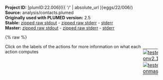 **Project ID:** [plumID:22.006]({{ '/' | absolute_url }}eggs/22/006/)  
**Source:** analysis/contacts.plumed  
**Originally used with PLUMED version:** 2.5  
**Stable:** [zipped raw stdout](contacts.plumed.plumed.stdout.txt.zip) - [zipped raw stderr](contacts.plumed.plumed.stderr.txt.zip) - [stderr](contacts.plumed.plumed.stderr)  
**Master:** [zipped raw stdout](contacts.plumed.plumed_master.stdout.txt.zip) - [zipped raw stderr](contacts.plumed.plumed_master.stderr.txt.zip) - [stderr](contacts.plumed.plumed_master.stderr)  

{% raw %}
<div style="width: 100%; float:left">
<div style="width: 90%; float:left" id="value_details_data/analysis/contacts.plumed"> Click on the labels of the actions for more information on what each action computes </div>
<div style="width: 10%; float:left"><table><tr><td style="padding:1px"><a href="contacts.plumed.plumed.stderr"><img src="https://img.shields.io/badge/v2.10-passing-green.svg" alt="tested onv2.10" /></a></td></tr><tr><td style="padding:1px"><a href="contacts.plumed.plumed_master.stderr"><img src="https://img.shields.io/badge/master-failed-red.svg" alt="tested onmaster" /></a></td></tr></table></div></div>
<pre style="width=97%;">
<span style="color:blue" class="comment"># groups.txt is generated by parse_atoms.py</span>
<span style="color:blue" class="comment"># an example groups.txt file is included</span>
<span class="plumedtooltip" style="color:green">INCLUDE<span class="right">Includes an external input file, similar to #include in C preprocessor. <a href="https://www.plumed.org/doc-master/user-doc/html/_i_n_c_l_u_d_e.html" style="color:green">More details</a><i></i></span></span> <span class="plumedtooltip">FILE<span class="right">file to be included<i></i></span></span>=groups.txt


<span style="display:none;" id="data/analysis/contacts.plumed">The INCLUDE action with label <b></b> calculates something</span><b name="data/analysis/contacts.plumedc1com" onclick='showPath("data/analysis/contacts.plumed","data/analysis/contacts.plumedc1com","data/analysis/contacts.plumedc1com","brown")'>c1com</b>: <span class="plumedtooltip" style="color:green">COM<span class="right">Calculate the center of mass for a group of atoms. <a href="https://www.plumed.org/doc-master/user-doc/html/_c_o_m.html" style="color:green">More details</a><i></i></span></span> <span class="plumedtooltip">ATOMS<span class="right">the list of atoms which are involved the virtual atom's definition<i></i></span></span>=c1
<span style="display:none;" id="data/analysis/contacts.plumedc1com">The COM action with label <b>c1com</b> calculates something</span><b name="data/analysis/contacts.plumedc2com" onclick='showPath("data/analysis/contacts.plumed","data/analysis/contacts.plumedc2com","data/analysis/contacts.plumedc2com","brown")'>c2com</b>: <span class="plumedtooltip" style="color:green">COM<span class="right">Calculate the center of mass for a group of atoms. <a href="https://www.plumed.org/doc-master/user-doc/html/_c_o_m.html" style="color:green">More details</a><i></i></span></span> <span class="plumedtooltip">ATOMS<span class="right">the list of atoms which are involved the virtual atom's definition<i></i></span></span>=c2
<span style="display:none;" id="data/analysis/contacts.plumedc2com">The COM action with label <b>c2com</b> calculates something</span><b name="data/analysis/contacts.plumedc3com" onclick='showPath("data/analysis/contacts.plumed","data/analysis/contacts.plumedc3com","data/analysis/contacts.plumedc3com","brown")'>c3com</b>: <span class="plumedtooltip" style="color:green">COM<span class="right">Calculate the center of mass for a group of atoms. <a href="https://www.plumed.org/doc-master/user-doc/html/_c_o_m.html" style="color:green">More details</a><i></i></span></span> <span class="plumedtooltip">ATOMS<span class="right">the list of atoms which are involved the virtual atom's definition<i></i></span></span>=c3
<span style="display:none;" id="data/analysis/contacts.plumedc3com">The COM action with label <b>c3com</b> calculates something</span><b name="data/analysis/contacts.plumedc4com" onclick='showPath("data/analysis/contacts.plumed","data/analysis/contacts.plumedc4com","data/analysis/contacts.plumedc4com","brown")'>c4com</b>: <span class="plumedtooltip" style="color:green">COM<span class="right">Calculate the center of mass for a group of atoms. <a href="https://www.plumed.org/doc-master/user-doc/html/_c_o_m.html" style="color:green">More details</a><i></i></span></span> <span class="plumedtooltip">ATOMS<span class="right">the list of atoms which are involved the virtual atom's definition<i></i></span></span>=c4

<span style="display:none;" id="data/analysis/contacts.plumedc4com">The COM action with label <b>c4com</b> calculates something</span><b name="data/analysis/contacts.plumeddist" onclick='showPath("data/analysis/contacts.plumed","data/analysis/contacts.plumeddist","data/analysis/contacts.plumeddist","brown")'>dist</b>: <span class="plumedtooltip" style="color:green">DISTANCES<span class="right">Calculate the distances between multiple piars of atoms <a href="https://www.plumed.org/doc-master/user-doc/html/_d_i_s_t_a_n_c_e_s.html" style="color:green">More details</a><i></i></span></span> <span class="plumedtooltip">GROUP<span class="right">Calculate the distance between each distinct pair of atoms in the group<i></i></span></span>=<b name="data/analysis/contacts.plumedc1com">c1com</b>,<b name="data/analysis/contacts.plumedc2com">c2com</b>,<b name="data/analysis/contacts.plumedc3com">c3com</b>,<b name="data/analysis/contacts.plumedc4com">c4com</b> <span class="plumedtooltip">MEAN<span class="right"> calculate the mean of all the quantities<i></i></span></span> <span class="plumedtooltip">MIN<span class="right">calculate the minimum value<i></i></span></span>={BETA=0.1}
<br/><span style="display:none;" id="data/analysis/contacts.plumeddist">The DISTANCES action with label <b>dist</b> calculates the following quantities:<table  align="center" frame="void" width="95%" cellpadding="5%"><tr><td width="5%"><b> Quantity </b>  </td><td><b> Description </b> </td></tr><tr><td width="5%">dist.min</td><td>the minimum colvar</td></tr><tr><td width="5%">dist.mean</td><td>the mean of the colvars</td></tr><tr><td width="5%">dist.value</td><td>the DISTANCES between the each pair of atoms that were specified</td></tr></table></span><b name="data/analysis/contacts.plumedrg1" onclick='showPath("data/analysis/contacts.plumed","data/analysis/contacts.plumedrg1","data/analysis/contacts.plumedrg1","brown")'>rg1</b>: <span class="plumedtooltip" style="color:green">GYRATION<span class="right">Calculate the radius of gyration, or other properties related to it. <a href="https://www.plumed.org/doc-master/user-doc/html/_g_y_r_a_t_i_o_n.html" style="color:green">More details</a><i></i></span></span> <span class="plumedtooltip">TYPE<span class="right"> The type of calculation relative to the Gyration Tensor you want to perform<i></i></span></span>=RADIUS <span class="plumedtooltip">ATOMS<span class="right">the group of atoms that you are calculating the Gyration Tensor for<i></i></span></span>=c1
<span style="display:none;" id="data/analysis/contacts.plumedrg1">The GYRATION action with label <b>rg1</b> calculates the following quantities:<table  align="center" frame="void" width="95%" cellpadding="5%"><tr><td width="5%"><b> Quantity </b>  </td><td><b> Description </b> </td></tr><tr><td width="5%">rg1.value</td><td>the radius that was computed from the weights</td></tr></table></span><b name="data/analysis/contacts.plumedrg2" onclick='showPath("data/analysis/contacts.plumed","data/analysis/contacts.plumedrg2","data/analysis/contacts.plumedrg2","brown")'>rg2</b>: <span class="plumedtooltip" style="color:green">GYRATION<span class="right">Calculate the radius of gyration, or other properties related to it. <a href="https://www.plumed.org/doc-master/user-doc/html/_g_y_r_a_t_i_o_n.html" style="color:green">More details</a><i></i></span></span> <span class="plumedtooltip">TYPE<span class="right"> The type of calculation relative to the Gyration Tensor you want to perform<i></i></span></span>=RADIUS <span class="plumedtooltip">ATOMS<span class="right">the group of atoms that you are calculating the Gyration Tensor for<i></i></span></span>=c2
<span style="display:none;" id="data/analysis/contacts.plumedrg2">The GYRATION action with label <b>rg2</b> calculates the following quantities:<table  align="center" frame="void" width="95%" cellpadding="5%"><tr><td width="5%"><b> Quantity </b>  </td><td><b> Description </b> </td></tr><tr><td width="5%">rg2.value</td><td>the radius that was computed from the weights</td></tr></table></span><b name="data/analysis/contacts.plumedrg3" onclick='showPath("data/analysis/contacts.plumed","data/analysis/contacts.plumedrg3","data/analysis/contacts.plumedrg3","brown")'>rg3</b>: <span class="plumedtooltip" style="color:green">GYRATION<span class="right">Calculate the radius of gyration, or other properties related to it. <a href="https://www.plumed.org/doc-master/user-doc/html/_g_y_r_a_t_i_o_n.html" style="color:green">More details</a><i></i></span></span> <span class="plumedtooltip">TYPE<span class="right"> The type of calculation relative to the Gyration Tensor you want to perform<i></i></span></span>=RADIUS <span class="plumedtooltip">ATOMS<span class="right">the group of atoms that you are calculating the Gyration Tensor for<i></i></span></span>=c3
<span style="display:none;" id="data/analysis/contacts.plumedrg3">The GYRATION action with label <b>rg3</b> calculates the following quantities:<table  align="center" frame="void" width="95%" cellpadding="5%"><tr><td width="5%"><b> Quantity </b>  </td><td><b> Description </b> </td></tr><tr><td width="5%">rg3.value</td><td>the radius that was computed from the weights</td></tr></table></span><b name="data/analysis/contacts.plumedrg4" onclick='showPath("data/analysis/contacts.plumed","data/analysis/contacts.plumedrg4","data/analysis/contacts.plumedrg4","brown")'>rg4</b>: <span class="plumedtooltip" style="color:green">GYRATION<span class="right">Calculate the radius of gyration, or other properties related to it. <a href="https://www.plumed.org/doc-master/user-doc/html/_g_y_r_a_t_i_o_n.html" style="color:green">More details</a><i></i></span></span> <span class="plumedtooltip">TYPE<span class="right"> The type of calculation relative to the Gyration Tensor you want to perform<i></i></span></span>=RADIUS <span class="plumedtooltip">ATOMS<span class="right">the group of atoms that you are calculating the Gyration Tensor for<i></i></span></span>=c4

<span style="display:none;" id="data/analysis/contacts.plumedrg4">The GYRATION action with label <b>rg4</b> calculates the following quantities:<table  align="center" frame="void" width="95%" cellpadding="5%"><tr><td width="5%"><b> Quantity </b>  </td><td><b> Description </b> </td></tr><tr><td width="5%">rg4.value</td><td>the radius that was computed from the weights</td></tr></table></span><b name="data/analysis/contacts.plumedrg" onclick='showPath("data/analysis/contacts.plumed","data/analysis/contacts.plumedrg","data/analysis/contacts.plumedrg","brown")'>rg</b>: <span class="plumedtooltip" style="color:green">COMBINE<span class="right">Calculate a polynomial combination of a set of other variables. <a href="https://www.plumed.org/doc-master/user-doc/html/_c_o_m_b_i_n_e.html" style="color:green">More details</a><i></i></span></span> <span class="plumedtooltip">ARG<span class="right">the values input to this function<i></i></span></span>=<b name="data/analysis/contacts.plumedrg1">rg1</b>,<b name="data/analysis/contacts.plumedrg2">rg2</b>,<b name="data/analysis/contacts.plumedrg3">rg3</b>,<b name="data/analysis/contacts.plumedrg4">rg4</b> <span class="plumedtooltip">NORMALIZE<span class="right"> normalize all the coefficients so that in total they are equal to one<i></i></span></span> <span class="plumedtooltip">PERIODIC<span class="right">if the output of your function is periodic then you should specify the periodicity of the function<i></i></span></span>=NO

<span style="display:none;" id="data/analysis/contacts.plumedrg">The COMBINE action with label <b>rg</b> calculates the following quantities:<table  align="center" frame="void" width="95%" cellpadding="5%"><tr><td width="5%"><b> Quantity </b>  </td><td><b> Description </b> </td></tr><tr><td width="5%">rg.value</td><td>a linear compbination</td></tr></table></span><span class="plumedtooltip" style="color:green">METAD<span class="right">Used to performed metadynamics on one or more collective variables. <a href="https://www.plumed.org/doc-master/user-doc/html/_m_e_t_a_d.html" style="color:green">More details</a><i></i></span></span> ...
      <span class="plumedtooltip">ARG<span class="right">the labels of the scalars on which the bias will act<i></i></span></span>=<b name="data/analysis/contacts.plumeddist">dist.mean</b>,<b name="data/analysis/contacts.plumedrg">rg</b> <span class="plumedtooltip">PACE<span class="right">the frequency for hill addition<i></i></span></span>=99999999 <span class="plumedtooltip">BIASFACTOR<span class="right">use well tempered metadynamics and use this bias factor<i></i></span></span>=5 <span class="plumedtooltip">TEMP<span class="right">the system temperature - this is only needed if you are doing well-tempered metadynamics<i></i></span></span>=300.0 <span class="plumedtooltip">SIGMA<span class="right">the widths of the Gaussian hills<i></i></span></span>=0.05,0.01
      <span class="plumedtooltip">GRID_MIN<span class="right">the lower bounds for the grid<i></i></span></span>=0,0 <span class="plumedtooltip">GRID_MAX<span class="right">the upper bounds for the grid<i></i></span></span>=5,1.5  <span class="plumedtooltip">GRID_BIN<span class="right">the number of bins for the grid<i></i></span></span>=500,500 <span class="plumedtooltip">HEIGHT<span class="right">the heights of the Gaussian hills<i></i></span></span>=5
<span style="color:blue" class="comment"># Uncomment line when HILLS file is present      RESTART=YES</span>
... METAD
<br/><b name="data/analysis/contacts.plumedbias" onclick='showPath("data/analysis/contacts.plumed","data/analysis/contacts.plumedbias","data/analysis/contacts.plumedbias","brown")'>bias</b>: <span class="plumedtooltip" style="color:green">REWEIGHT_BIAS<span class="right">Calculate weights for ensemble averages that negate the effect the bias has on the region of phase space explored <a href="https://www.plumed.org/doc-master/user-doc/html/_r_e_w_e_i_g_h_t__b_i_a_s.html" style="color:green">More details</a><i></i></span></span> <span class="plumedtooltip">TEMP<span class="right">the system temperature<i></i></span></span>=300.0

<span style="display:none;" id="data/analysis/contacts.plumedbias">The REWEIGHT_BIAS action with label <b>bias</b> calculates the following quantities:<table  align="center" frame="void" width="95%" cellpadding="5%"><tr><td width="5%"><b> Quantity </b>  </td><td><b> Description </b> </td></tr><tr><td width="5%">bias.value</td><td>the weight to use for this frame to negate the effect the bias</td></tr></table></span><span class="plumedtooltip" style="color:green">HISTOGRAM<span class="right">Accumulate the average probability density along a few CVs from a trajectory. <a href="https://www.plumed.org/doc-master/user-doc/html/_h_i_s_t_o_g_r_a_m.html" style="color:green">More details</a><i></i></span></span> ...
  <span class="plumedtooltip">ARG<span class="right">the quantities that are being used to construct the histogram<i></i></span></span>=<b name="data/analysis/contacts.plumeddist">dist.min</b>,<b name="data/analysis/contacts.plumedrg">rg</b>
  <span class="plumedtooltip">GRID_MIN<span class="right"> the lower bounds for the grid<i></i></span></span>=0.0,0.0
  <span class="plumedtooltip">GRID_MAX<span class="right"> the upper bounds for the grid<i></i></span></span>=5.0,1.0
  <span class="plumedtooltip">GRID_BIN<span class="right">the number of bins for the grid<i></i></span></span>=500,500
  <span class="plumedtooltip">BANDWIDTH<span class="right">the bandwidths for kernel density esimtation<i></i></span></span>=0.1,0.1
  <span class="plumedtooltip">LOGWEIGHTS<span class="right">the logarithm of the quantity to use as the weights when calculating averages<i></i></span></span>=<b name="data/analysis/contacts.plumedbias">bias</b>
  <span class="plumedtooltip">LABEL<span class="right">a label for the action so that its output can be referenced in the input to other actions<i></i></span></span>=<b name="data/analysis/contacts.plumedhB" onclick='showPath("data/analysis/contacts.plumed","data/analysis/contacts.plumedhB","data/analysis/contacts.plumedhB","brown")'>hB</b>
... HISTOGRAM
<br/><span style="display:none;" id="data/analysis/contacts.plumedhB">The HISTOGRAM action with label <b>hB</b> calculates the following quantities:<table  align="center" frame="void" width="95%" cellpadding="5%"><tr><td width="5%"><b> Quantity </b>  </td><td><b> Description </b> </td></tr><tr><td width="5%">hB.value</td><td>the estimate of the histogram as a function of the argument that was obtained</td></tr></table></span><span class="plumedtooltip" style="color:green">HISTOGRAM<span class="right">Accumulate the average probability density along a few CVs from a trajectory. <a href="https://www.plumed.org/doc-master/user-doc/html/_h_i_s_t_o_g_r_a_m.html" style="color:green">More details</a><i></i></span></span> ...
  <span class="plumedtooltip">ARG<span class="right">the quantities that are being used to construct the histogram<i></i></span></span>=<b name="data/analysis/contacts.plumeddist">dist.min</b>
  <span class="plumedtooltip">GRID_MIN<span class="right"> the lower bounds for the grid<i></i></span></span>=0.0
  <span class="plumedtooltip">GRID_MAX<span class="right"> the upper bounds for the grid<i></i></span></span>=5.0
  <span class="plumedtooltip">GRID_BIN<span class="right">the number of bins for the grid<i></i></span></span>=500
  <span class="plumedtooltip">BANDWIDTH<span class="right">the bandwidths for kernel density esimtation<i></i></span></span>=0.1
  <span class="plumedtooltip">LOGWEIGHTS<span class="right">the logarithm of the quantity to use as the weights when calculating averages<i></i></span></span>=<b name="data/analysis/contacts.plumedbias">bias</b>
  <span class="plumedtooltip">LABEL<span class="right">a label for the action so that its output can be referenced in the input to other actions<i></i></span></span>=<b name="data/analysis/contacts.plumedhR" onclick='showPath("data/analysis/contacts.plumed","data/analysis/contacts.plumedhR","data/analysis/contacts.plumedhR","brown")'>hR</b>
... HISTOGRAM

<br/><span style="display:none;" id="data/analysis/contacts.plumedhR">The HISTOGRAM action with label <b>hR</b> calculates the following quantities:<table  align="center" frame="void" width="95%" cellpadding="5%"><tr><td width="5%"><b> Quantity </b>  </td><td><b> Description </b> </td></tr><tr><td width="5%">hR.value</td><td>the estimate of the histogram as a function of the argument that was obtained</td></tr></table></span><b name="data/analysis/contacts.plumedff" onclick='showPath("data/analysis/contacts.plumed","data/analysis/contacts.plumedff","data/analysis/contacts.plumedff","brown")'>ff</b>: <span class="plumedtooltip" style="color:green">CONVERT_TO_FES<span class="right">Convert a histogram to a free energy surface. <a href="https://www.plumed.org/doc-master/user-doc/html/_c_o_n_v_e_r_t__t_o__f_e_s.html" style="color:green">More details</a><i></i></span></span> <span class="plumedtooltip">GRID<span class="right">the histogram that you would like to convert into a free energy surface (old syntax)<i></i></span></span>=<b name="data/analysis/contacts.plumedhB">hB</b> <span class="plumedtooltip">TEMP<span class="right">the temperature at which you are operating<i></i></span></span>=300
<span style="display:none;" id="data/analysis/contacts.plumedff">The CONVERT_TO_FES action with label <b>ff</b> calculates the following quantities:<table  align="center" frame="void" width="95%" cellpadding="5%"><tr><td width="5%"><b> Quantity </b>  </td><td><b> Description </b> </td></tr><tr><td width="5%">ff.value</td><td>the free energy surface</td></tr></table></span><b name="data/analysis/contacts.plumedffr" onclick='showPath("data/analysis/contacts.plumed","data/analysis/contacts.plumedffr","data/analysis/contacts.plumedffr","brown")'>ffr</b>: <span class="plumedtooltip" style="color:green">CONVERT_TO_FES<span class="right">Convert a histogram to a free energy surface. <a href="https://www.plumed.org/doc-master/user-doc/html/_c_o_n_v_e_r_t__t_o__f_e_s.html" style="color:green">More details</a><i></i></span></span> <span class="plumedtooltip">GRID<span class="right">the histogram that you would like to convert into a free energy surface (old syntax)<i></i></span></span>=<b name="data/analysis/contacts.plumedhR">hR</b> <span class="plumedtooltip">TEMP<span class="right">the temperature at which you are operating<i></i></span></span>=300

<span style="display:none;" id="data/analysis/contacts.plumedffr">The CONVERT_TO_FES action with label <b>ffr</b> calculates the following quantities:<table  align="center" frame="void" width="95%" cellpadding="5%"><tr><td width="5%"><b> Quantity </b>  </td><td><b> Description </b> </td></tr><tr><td width="5%">ffr.value</td><td>the free energy surface</td></tr></table></span><span class="plumedtooltip" style="color:green">DUMPGRID<span class="right">Output the function on the grid to a file with the PLUMED grid format. <a href="https://www.plumed.org/doc-master/user-doc/html/_d_u_m_p_g_r_i_d.html" style="color:green">More details</a><i></i></span></span> <span class="plumedtooltip">GRID<span class="right">the grid you would like to print (can also use ARG for specifying what is being printed)<i></i></span></span>=<b name="data/analysis/contacts.plumedff">ff</b> <span class="plumedtooltip">FILE<span class="right"> the file on which to write the grid<i></i></span></span>=fes.dat
<span class="plumedtooltip" style="color:green">DUMPGRID<span class="right">Output the function on the grid to a file with the PLUMED grid format. <a href="https://www.plumed.org/doc-master/user-doc/html/_d_u_m_p_g_r_i_d.html" style="color:green">More details</a><i></i></span></span> <span class="plumedtooltip">GRID<span class="right">the grid you would like to print (can also use ARG for specifying what is being printed)<i></i></span></span>=<b name="data/analysis/contacts.plumedffr">ffr</b> <span class="plumedtooltip">FILE<span class="right"> the file on which to write the grid<i></i></span></span>=fes_dist.dat
</pre>
{% endraw %}
